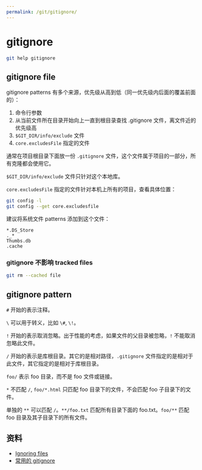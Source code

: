 ```yaml
---
permalink: /git/gitignore/
---
```


# gitignore

```sh
git help gitignore
```

## gitignore file

gitignore patterns 有多个来源，优先级从高到低（同一优先级内后面的覆盖前面的）：

1. 命令行参数
1. 从当前文件所在目录开始向上一直到根目录查找 .gitignore 文件，离文件近的优先级高
1. `$GIT_DIR/info/exclude` 文件
1. `core.excludesFile` 指定的文件

通常在项目根目录下面放一份 `.gitignore` 文件，这个文件属于项目的一部分，所有克隆都会使用它。

`$GIT_DIR/info/exclude` 文件只针对这个本地库。

`core.excludesFile` 指定的文件针对本机上所有的项目，查看具体位置：

```sh
git config -l
git config --get core.excludesfile
```

建议将系统文件 patterns 添加到这个文件：

```
*.DS_Store
._*
Thumbs.db
.cache
```


### gitignore 不影响 tracked files

```sh
git rm --cached file
```


## gitignore pattern

`#` 开始的表示注释。

`\` 可以用于转义，比如 `\#`, `\!`。

`!` 开始的表示取消忽略。出于性能的考虑，如果文件的父目录被忽略，`!` 不能取消忽略此文件。

`/` 开始的表示是库根目录。其它的是相对路径，`.gitignore` 文件指定的是相对于此文件，其它指定的是相对于库根目录。

`foo/` 表示 foo 目录，而不是 foo 文件或链接。

`*` 不匹配 `/`, `foo/*.html` 只匹配 foo 目录下的文件，不会匹配 foo 子目录下的文件。

单独的 `**` 可以匹配 `/`。`**/foo.txt` 匹配所有目录下面的 foo.txt。`foo/**` 匹配 foo 目录及其子目录下的所有文件。

## 资料

- [Ignoring files](https://help.github.com/articles/ignoring-files)
- [常用的 gitignore](https://github.com/github/gitignore)
